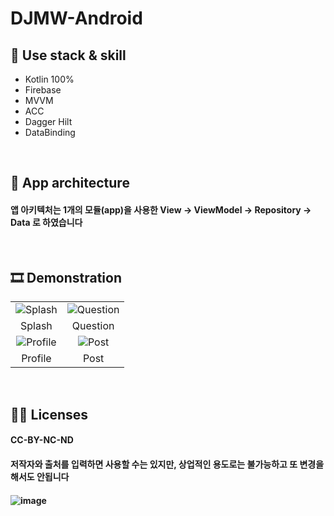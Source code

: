 # DJMW-Android

## 🎯 Use stack & skill
- Kotlin 100%
- Firebase
- MVVM
- ACC
- Dagger Hilt
- DataBinding

<br>

## 👀 App architecture
#### 앱 아키텍처는 1개의 모듈(app)을 사용한 View -> ViewModel -> Repository -> Data 로 하였습니다

<br>

## 🎞️ Demonstration
|||
|:--:|:--:|
|![Splash](https://user-images.githubusercontent.com/67040465/145499563-2ba1dca8-ec81-4770-b37d-bddbec67705e.gif)|![Question](https://user-images.githubusercontent.com/67040465/145500051-4f9611a4-1a1e-4feb-9c25-432825ee4ba0.gif)|
|Splash|Question|
|![Profile](https://user-images.githubusercontent.com/67040465/145500664-47d46cdb-d014-457e-8a07-f1d16ab44a71.gif)|![Post](https://user-images.githubusercontent.com/67040465/145500470-30eb725e-14f9-47d1-bf9c-9406270b115c.gif)|
|Profile|Post|

<br>

## 👨‍✈️ Licenses
#### CC-BY-NC-ND
#### 저작자와 출처를 입력하면 사용할 수는 있지만, 상업적인 용도로는 불가능하고 또 변경을 해서도 안됩니다
#### ![image](https://user-images.githubusercontent.com/67040465/124205946-4a2e1280-db1d-11eb-9200-eb6f6306531b.png)
